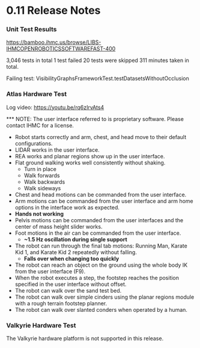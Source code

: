 # 0.11 Release Notes

### Unit Test Results

https://bamboo.ihmc.us/browse/LIBS-IHMCOPENROBOTICSSOFTWAREFAST-400

3,046 tests in total
1 test failed
20 tests were skipped
311 minutes taken in total.

Failing test: VisibilityGraphsFrameworkTest.testDatasetsWithoutOcclusion

### Atlas Hardware Test

Log video: https://youtu.be/rq6zIrvAts4

*** NOTE: The user interface referred to is proprietary software. Please contact IHMC for a license.

- Robot starts correctly and arm, chest, and head move to their default configurations.
- LIDAR works in the user interface.
- REA works and planar regions show up in the user interface.
- Flat ground walking works well consistently without shaking.
   * Turn in place
   * Walk forwards
   * Walk backwards
   * Walk sideways
- Chest and head motions can be commanded from the user interface.
- Arm motions can be commanded from the user interface and arm home options in the interface work as expected.
- **Hands not working**
- Pelvis motions can be commanded from the user interfaces and the center of mass height slider works.
- Foot motions in the air can be commanded from the user interface.
   * **~1.5 Hz oscillation during single support**
- The robot can run through the final tab motions: Running Man, Karate Kid 1, and Karate Kid 2 repeatedly without falling.
   * **Falls over when changing too quickly**
- The robot can reach an object on the ground using the whole body IK from the user interface (F9).
- When the robot executes a step, the footstep reaches the position specified in the user interface without offset.
- The robot can walk over the sand test bed.
- The robot can walk over simple cinders using the planar regions module with a rough terrain footstep planner.
- The robot can walk over slanted conders when operated by a human.

### Valkyrie Hardware Test

The Valkyrie hardware platform is not supported in this release.
